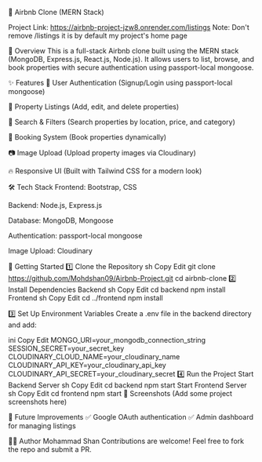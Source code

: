 🏡 Airbnb Clone (MERN Stack)



   Project Link: https://airbnb-project-jzw8.onrender.com/listings
   Note: Don't remove /listings it is by default my project's home page

🚀 Overview
This is a full-stack Airbnb clone built using the MERN stack (MongoDB, Express.js, React.js, Node.js). It allows users to list, browse, and book properties with secure authentication using passport-local mongoose.

✨ Features
🔑 User Authentication (Signup/Login using passport-local mongoose)

🏡 Property Listings (Add, edit, and delete properties)

📍 Search & Filters (Search properties by location, price, and category)

🛒 Booking System (Book properties dynamically)

📷 Image Upload (Upload property images via Cloudinary)

🔥 Responsive UI (Built with Tailwind CSS for a modern look)

🛠 Tech Stack
Frontend: Bootstrap, CSS

Backend: Node.js, Express.js

Database: MongoDB, Mongoose

Authentication: passport-local mongoose

Image Upload: Cloudinary

🚀 Getting Started
1️⃣ Clone the Repository
sh
Copy
Edit
git clone https://github.com/Mohdshan09/Airbnb-Project.git
cd airbnb-clone
2️⃣ Install Dependencies
Backend
sh
Copy
Edit
cd backend
npm install
Frontend
sh
Copy
Edit
cd ../frontend
npm install

3️⃣ Set Up Environment Variables
Create a .env file in the backend directory and add:

ini
Copy
Edit
MONGO_URI=your_mongodb_connection_string
SESSION_SECRET=your_secret_key
CLOUDINARY_CLOUD_NAME=your_cloudinary_name
CLOUDINARY_API_KEY=your_cloudinary_api_key
CLOUDINARY_API_SECRET=your_cloudinary_secret
4️⃣ Run the Project
Start Backend Server
sh
Copy
Edit
cd backend
npm start
Start Frontend Server
sh
Copy
Edit
cd frontend
npm start
📸 Screenshots
(Add some project screenshots here)

📌 Future Improvements
✅ Google OAuth authentication
✅ Admin dashboard for managing listings

👨‍💻 Author
Mohammad Shan
Contributions are welcome! Feel free to fork the repo and submit a PR.
